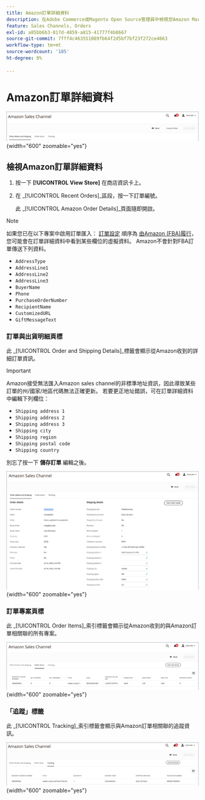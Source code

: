 ```yaml
---
title: Amazon訂單詳細資料
description: 在Adobe Commerce或Magento Open Source管理員中檢視您Amazon Marketplace訂單的詳細資料。
feature: Sales Channels, Orders
exl-id: a85bb6b3-817d-4859-a815-41777f4b8667
source-git-commit: 7fff4c463551089fb64f2d5bf7bf23f272ce4663
workflow-type: tm+mt
source-wordcount: '185'
ht-degree: 0%

---
```


# Amazon訂單詳細資料

![Amazon訂單詳細資料](assets/amazon-order-details-header.png){width="600" zoomable="yes"}

## 檢視Amazon訂單詳細資料

1. 按一下 **[!UICONTROL View Store]** 在商店資訊卡上。

1. 在 _[!UICONTROL Recent Orders]_區段，按一下訂單編號。

   此 _[!UICONTROL Amazon Order Details]_頁面隨即開啟。

>[!NOTE]
>
>如果您已在以下專案中啟用訂單匯入： [訂單設定](./order-settings.md) 順序為 [由Amazon (FBA)履行](./fulfilled-by.md)，您可能會在訂單詳細資料中看到某些欄位的虛擬資料。 Amazon不會針對FBA訂單傳送下列資料。
>
> - `AddressType`
> - `AddressLine1`
> - `AddressLine2`
> - `AddressLine3`
> - `BuyerName`
> - `Phone`
> - `PurchaseOrderNumber`
> - `RecipientName`
> - `CustomizedURL`
> - `GiftMessageText`

### 訂單與出貨明細頁標

此 _[!UICONTROL Order and Shipping Details]_標籤會顯示從Amazon收到的詳細訂單資訊。

>[!IMPORTANT]
>
>Amazon接受無法匯入Amazon sales channel的非標準地址資訊，因此導致某些訂單的州/國家/地區代碼無法正確更新。 若要更正地址錯誤，可在訂單詳細資料中編輯下列欄位：
>
>- `Shipping address 1`
>- `Shipping address 2`
>- `Shipping address 3`
>- `Shipping city`
>- `Shipping region`
>- `Shipping postal code`
>- `Shipping country`
>
>別忘了按一下 **儲存訂單** 編輯之後。

![訂單與送貨詳細資料](assets/amazon-order-details.png){width="600" zoomable="yes"}

### 訂單專案頁標

此 _[!UICONTROL Order Items]_索引標籤會顯示從Amazon收到的與Amazon訂單相關聯的所有專案。

![訂單料號明細](assets/amazon-order-item-details.png){width="600" zoomable="yes"}

### 「追蹤」標籤

此 _[!UICONTROL Tracking]_索引標籤會顯示與Amazon訂單相關聯的追蹤資訊。

![追蹤詳細資料](assets/amazon-order-tracking-details.png){width="600" zoomable="yes"}
